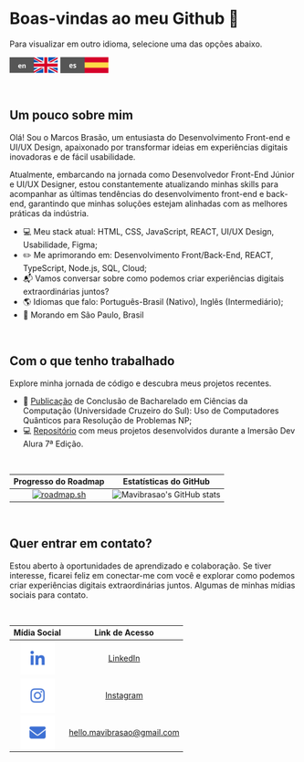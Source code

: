 <!--Um pouco sobre mim (Início)-->
#  Boas-vindas ao meu Github 👋
<p>Para visualizar em outro idioma, selecione uma das opções abaixo.</p>

<a href="https://github.com/mavibrasao/Mavibrasao/blob/main/README-en.md"><img align="center" src="https://raw.githubusercontent.com/mavibrasao/Mavibrasao/main/icon_langen.svg" alt="https://github.com/mavibrasao/Mavibrasao/blob/main/README-en.md" height="28" width="85"/></a>
<a href="https://github.com/mavibrasao/Mavibrasao/blob/main/README-es.md"><img align="center" src="https://raw.githubusercontent.com/mavibrasao/Mavibrasao/main/icon_langes.svg" alt="https://github.com/mavibrasao/Mavibrasao/blob/main/README-es.md" height="30" width="85"/></a>

<br>

## Um pouco sobre mim
<p>Olá! Sou o Marcos Brasão, um entusiasta do Desenvolvimento Front-end e UI/UX Design, apaixonado por transformar ideias em experiências digitais inovadoras e de fácil usabilidade.</p>
<p>Atualmente, embarcando na jornada como Desenvolvedor Front-End Júnior e UI/UX Designer, estou constantemente atualizando minhas skills para acompanhar as últimas tendências do desenvolvimento front-end e back-end, garantindo que minhas soluções estejam alinhadas com as melhores práticas da indústria.</p>
<ul>
  <li>💻 Meu stack atual: HTML, CSS, JavaScript, REACT, UI/UX Design, Usabilidade, Figma;</li>
  <li>✏️ Me aprimorando em: Desenvolvimento Front/Back-End, REACT, TypeScript, Node.js, SQL, Cloud;</li>
  <li>📬 Vamos conversar sobre como podemos criar experiências digitais extraordinárias juntos?</li>
  <li>🌎 Idiomas que falo: Português-Brasil (Nativo), Inglês (Intermediário);</li>
  <li>🚩 Morando em São Paulo, Brasil</li>
</ul>
<br>
<!--Um pouco sobre mim (Fim)-->

<!--Projetos (Início)-->
## Com o que tenho trabalhado
<p>Explore minha jornada de código e descubra meus projetos recentes.</p>
<ul>
  <li>📝 <a href="https://drive.google.com/file/d/1l53yBF8m19qy-iMEZIgn4S2mM-L9KQ1X/view?usp=drive_link">Publicação</a> de Conclusão de Bacharelado em Ciências da Computação (Universidade Cruzeiro do Sul): Uso de Computadores Quânticos para Resolução de Problemas NP;</li>
  <li>💻 <a href="https://github.com/mavibrasao/imersaodevalura-7edicao">Repositório</a> com meus projetos desenvolvidos durante a Imersão Dev Alura 7ª Edição.</li>
</ul>
<br>

Progresso do Roadmap |  Estatísticas do GitHub 
:-------------------------:|:-------------------------:
[![roadmap.sh](https://api.roadmap.sh/v1-badge/tall/64dc0dfc095da82caf989033?variant=dark)](https://roadmap.sh)  |  ![Mavibrasao's GitHub stats](https://github-readme-stats.vercel.app/api?username=mavibrasao&show_icons=true&cache_seconds=86400&theme=github_dark_dimmed)

<br>
<!--Projetos (Fim)-->

<!--Quer entrar em contato? (Início)-->
## Quer entrar em contato?
<p>Estou aberto à oportunidades de aprendizado e colaboração. Se tiver interesse, ficarei feliz em conectar-me com você e explorar como podemos criar experiências digitais extraordinárias juntos. Algumas de minhas mídias sociais para contato.</p>

<br>

Mídia Social | Link de Acesso
:-------------------------:|:-------------------------:
<a href="https://www.linkedin.com/in/mavibrasao/"><img align="center" src="https://raw.githubusercontent.com/mavibrasao/Mavibrasao/main/icons_sociallinkedin.svg" alt="https://www.linkedin.com/in/mavibrasao/" height="60" width="60" /></a>  |  <a href="https://www.linkedin.com/in/mavibrasao/">LinkedIn</a>
<a href="https://www.instagram.com/mavibrasao/"><img align="center" src="https://raw.githubusercontent.com/mavibrasao/Mavibrasao/main/icons_socialinstagram.svg" alt="https://www.instagram.com/mavibrasao/" height="60" width="60" /></a>  |  <a href="https://www.instagram.com/mavibrasao/">Instagram</a>
<a href="mailto:hello.mavibrasao@gmail.com"><img align="center" src="https://raw.githubusercontent.com/mavibrasao/Mavibrasao/main/icons_socialmail.svg" alt="Enviar e-mail para: hello.mavibrasao@gmail.com" height="60" width="60" /></a>  |  <a href="mailto:hello.mavibrasao@gmail.com">hello.mavibrasao@gmail.com</a>
<!--
<a href="" target="_blank"><img align="center" src="https://raw.githubusercontent.com/mavibrasao/Mavibrasao/main/icons_socialresume.svg" alt="Visualização de currículo" height="65" width="65" /></a>
<a href="" target="_blank"><img align="center" src="https://raw.githubusercontent.com/mavibrasao/Mavibrasao/main/icons_socialwebsite.svg" alt="" height="65" width="65" /></a>
-->
<!--Quer entrar em contato? (Fim)-->

